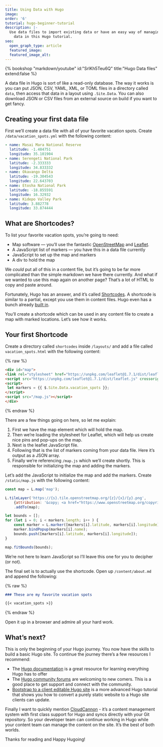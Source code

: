 ```yaml
---
title: Using Data with Hugo
image:
order: '6'
tutorial: hugo-beginner-tutorial
description: |-
  Use data files to import existing data or have an easy way of managing global
    data in this Hugo tutorial.
seo:
  open_graph_type: article
  featured_image:
  featured_image_alt:
---
```


{% bookshop "markdown/youtube" id:"SrlKh5Teu6Q" title:"Hugo Data files" extend:false %}

A data file in Hugo is sort of like a read-only database. The way it works is you can put JSON, CSV, YAML, XML, or TOML files in a directory called `data`, then access that data in a layout using `.Site.Data`. You can also download JSON or CSV files from an external source on build if you want to get fancy.

## Creating your first data file

First we’ll create a data file with all of your favorite vacation spots. Create `/data/vacation_spots.yml` with the following content:

```yaml
- name: Masai Mara National Reserve
  latitude: -1.484751
  longitude: 35.101904
- name: Serengeti National Park
  latitude: -2.333333
  longitude: 34.833332
- name: Okavango Delta
  latitude: -19.304543
  longitude: 22.643703
- name: Etosha National Park
  latitude: -18.855591
  longitude: 16.32932
- name: Kidepo Valley Park
  latitude: 3.882778
  longitude: 33.874444
```


## What are Shortcodes?

To list your favorite vacation spots, you’re going to need:

* Map software — you’ll use the fantastic [OpenStreetMap](https://www.openstreetmap.org) and [Leaflet](https://leafletjs.com/).
* A JavaScript list of markers — you have this in a data file currently
* JavaScript to set up the map and markers
* A div to hold the map

We *could* put all of this in a content file, but it’s going to be far more complicated than the simple markdown we have there currently. And what if we wanted to use this map again on another page? That’s a lot of HTML to copy and paste around.

Fortunately, Hugo has an answer, and it’s called [Shortcodes](https://gohugo.io/content-management/shortcodes/). A shortcode is similar to a partial, except you use them in content files. Hugo even has a bunch already [built in](https://gohugo.io/content-management/shortcodes/#use-hugos-built-in-shortcodes).

You’ll create a shortcode which can be used in any content file to create a map with marked locations. Let’s see how it works.

## Your first Shortcode

Create a directory called `shortcodes` inside `/layouts/` and add a file called `vacation_spots.html` with the following content:

{% raw %}
 ```html
<div id="map">
<link rel="stylesheet" href="https://unpkg.com/leaflet@1.7.1/dist/leaflet.css" crossorigin=""/>
<script src="https://unpkg.com/leaflet@1.7.1/dist/leaflet.js" crossorigin=""></script>
<script>
  let markers = {{ $.Site.Data.vacation_spots }};
</script>
<script src="/map.js"></script>
</div>
```
{% endraw %}

There are a few things going on here, so let me explain:

1. First we have the map element which will hold the map.
2. Then we’re loading the stylesheet for Leaflet, which will help us create nice pins and pop-ups on the map.
3. Next is the leaflet JavaScript file.
4. Following that is the list of markers coming from your data file. Here it’s output as a JSON array.
5. Finally we’re referencing `/map.js` which we’ll create shortly. This is responsible for initializing the map and adding the markers.

Let’s add the JavaScript to initialize the map and add the markers. Create `/static/map.js` with the following content:

```javascript
const map = L.map('map');

L.tileLayer('https://{s}.tile.openstreetmap.org/{z}/{x}/{y}.png', 
    {attribution: '&copy; <a href="https://www.openstreetmap.org/copyright">OpenStreetMap</a> contributors'})
    .addTo(map);

let bounds = [];
for (let i = 0; i < markers.length; i++ ) {
    const marker = L.marker([markers[i].latitude, markers[i].longitude]).addTo(map);
    marker.bindPopup(markers[i].name);
    bounds.push([markers[i].latitude, markers[i].longitude]);
}

map.fitBounds(bounds);
```

We’re not here to learn JavaScript so I’ll leave this one for you to decipher (or not).

The final set is to actually use the shortcode. Open up `/content/about.md` and append the following:

{% raw %}
```markdown
### These are my favorite vacation spots

{{< vacation_spots >}}
```
{% endraw %}

Open it up in a browser and admire all your hard work.

## What’s next?

This is only the beginning of your Hugo journey. You now have the skills to build a basic Hugo site. To continue the journey there’s a few resources I recommend:

* The [Hugo documentation](https://gohugo.io/getting-started/installing/) is a great resource for learning everything Hugo has to offer
* The [Hugo community forums](https://gohugo.io/getting-started/installing/) are welcoming to new comers. This is a good place to get support and connect with the community.
* [Bootstrap to a client editable Hugo site](/tutorials/bootstrap-to-a-client-editable-hugo-site/) is a more advanced Hugo tutorial that shows you how to convert a purely static website to a Hugo site clients can update.

Finally I want to quickly mention [CloudCannon](https://cloudcannon.com/hugo-cms/) - it’s a content management system with first class support for Hugo and syncs directly with your Git repository. So your developer team can continue working in Hugo while your content team can manage the content on the site. It’s the best of both worlds.

Thanks for reading and Happy Hugoing\!
